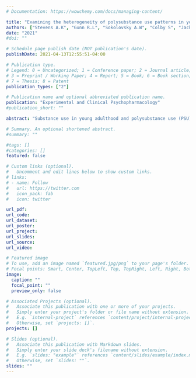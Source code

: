 ```yaml
---
# Documentation: https://wowchemy.com/docs/managing-content/

title: "Examining the heterogeneity of polysubstance use patterns in young adulthood by age and college attendance"
authors: ["Stevens A.K", "Gunn R.L", "Sokolovsky A.W", "Colby S", "Jackson K.M"]
date: "2021"
#doi: ""

# Schedule page publish date (NOT publication's date).
publishDate: 2021-04-13T12:55:51-04:00

# Publication type.
# Legend: 0 = Uncategorized; 1 = Conference paper; 2 = Journal article;
# 3 = Preprint / Working Paper; 4 = Report; 5 = Book; 6 = Book section;
# 7 = Thesis; 8 = Patent
publication_types: ["2"]

# Publication name and optional abbreviated publication name.
publication: "Experimental and Clinical Psychopharmacology"
#publication_short: ""

abstract: "Substance use in young adulthood and polysubstance use (PSU), in particular, pose unique risks for adverse consequences, including overdose. Prior research on young adult PSU has identified multiple classes of users, but most work has focused exclusively on college students. We examined PSU patterns by age and college attendance during young adulthood in two nationally-representative samples. Using National Epidemiological Survey on Alcohol and Related Conditions (NESARC) Wave 1 and NESARC-III datasets, multi-group latent class analysis (MG-LCA) was employed to examine PSU patterns based on age (18-24 vs. 25-34) and determine whether solutions were invariant by college attendance/graduation. Classes were estimated by binary past-year use of sedatives, tranquilizers, opioids/painkillers, heroin, amphetamines/stimulants, cocaine, hallucinogens, club drugs, and inhalants, and past-year frequency of alcohol, cigarette, and cannabis use. PSU patterns largely replicated across waves. Model fit supported 3-class solutions in each MG-LCA: low frequency limited-range PSU, medium-to-high frequency limited-range PSU, and extended-range PSU. Apart from one model, MG-LCA solutions were not invariant by college attendance/graduation, suggesting important differences between these groups. Except for alcohol, cannabis, and cigarette use frequency, results supported the maturity principle of substance use, with probabilities of illicit and prescription drug use declining in the older age group. Findings also supported examining college and non-college youth separately when studying PSU. Extended-range polysubstance users may be uniquely vulnerable to co-ingesting substances, particularly for non-graduates, warranting future research to classify patterns of simultaneous PSU and identify predictors and consequences of high-risk combinations (e.g., alcohol and opioids)."

# Summary. An optional shortened abstract.
#summary: ""

#tags: []
#categories: []
featured: false

# Custom links (optional).
#   Uncomment and edit lines below to show custom links.
# links:
# - name: Follow
#   url: https://twitter.com
#   icon_pack: fab
#   icon: twitter

url_pdf:
url_code:
url_dataset:
url_poster:
url_project:
url_slides:
url_source:
url_video:

# Featured image
# To use, add an image named `featured.jpg/png` to your page's folder. 
# Focal points: Smart, Center, TopLeft, Top, TopRight, Left, Right, BottomLeft, Bottom, BottomRight.
image:
  caption: ""
  focal_point: ""
  preview_only: false

# Associated Projects (optional).
#   Associate this publication with one or more of your projects.
#   Simply enter your project's folder or file name without extension.
#   E.g. `internal-project` references `content/project/internal-project/index.md`.
#   Otherwise, set `projects: []`.
projects: []

# Slides (optional).
#   Associate this publication with Markdown slides.
#   Simply enter your slide deck's filename without extension.
#   E.g. `slides: "example"` references `content/slides/example/index.md`.
#   Otherwise, set `slides: ""`.
slides: ""
---
```

